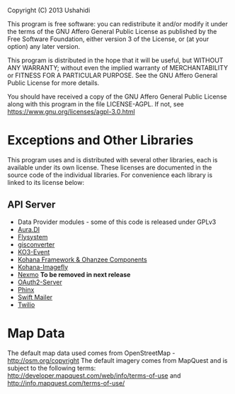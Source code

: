 Copyright (C) 2013 Ushahidi

This program is free software: you can redistribute it and/or modify
it under the terms of the GNU Affero General Public License as published by
the Free Software Foundation, either version 3 of the License, or
(at your option) any later version.

This program is distributed in the hope that it will be useful,
but WITHOUT ANY WARRANTY; without even the implied warranty of
MERCHANTABILITY or FITNESS FOR A PARTICULAR PURPOSE.  See the
GNU Affero General Public License for more details.

You should have received a copy of the GNU Affero General Public
License along with this program in the file LICENSE-AGPL.  If not,
see <https://www.gnu.org/licenses/agpl-3.0.html>

Exceptions and Other Libraries
==============================

This program uses and is distributed with several other libraries,
each is available under its own license. These licenses are documented
in the source code of the individual libraries. For convenience each
library is linked to its license below:

## API Server
* Data Provider modules - some of this code is released under GPLv3
* [Aura.DI](https://github.com/auraphp/Aura.Di/blob/develop-2/LICENSE)
* [Flysystem](https://github.com/thephpleague/flysystem/blob/master/LICENSE)
* [gisconverter](https://github.com/symm/gisconverter/blob/master/LICENSE.txt)
* [KO3-Event](https://github.com/dkobia/KO3-Event/blob/master/README.md)
* [Kohana Framework & Ohanzee Components](http://kohanaframework.org/license)
* [Kohana-Imagefly](https://github.com/Bodom78/kohana-imagefly/blob/master/LICENSE)
* [Nexmo](https://github.com/prawnsalad/Nexmo-PHP-lib) **To be removed in next release**
* [OAuth2-Server](https://github.com/thephpleague/oauth2-server/blob/develop/license.txt)
* [Phinx](https://github.com/robmorgan/phinx/blob/master/LICENSE)
* [Swift Mailer](https://github.com/swiftmailer/swiftmailer/blob/master/LICENSE)
* [Twilio](https://github.com/twilio/twilio-php/blob/master/LICENSE)

Map Data
========

The default map data used comes from OpenStreetMap - <http://osm.org/copyright>
The default imagery comes from MapQuest and is subject to the following terms: <http://developer.mapquest.com/web/info/terms-of-use> and <http://info.mapquest.com/terms-of-use/>
